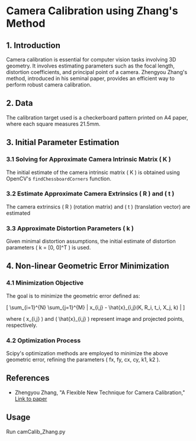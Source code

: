 # Camera Calibration using Zhang's Method

## 1. Introduction
Camera calibration is essential for computer vision tasks involving 3D geometry. It involves estimating parameters such as the focal length, distortion coefficients, and principal point of a camera. Zhengyou Zhang's method, introduced in his seminal paper, provides an efficient way to perform robust camera calibration.

## 2. Data
The calibration target used is a checkerboard pattern printed on A4 paper, where each square measures 21.5mm.

## 3. Initial Parameter Estimation
### 3.1 Solving for Approximate Camera Intrinsic Matrix \( K \)
The initial estimate of the camera intrinsic matrix \( K \) is obtained using OpenCV's `findChessboardCorners` function.

### 3.2 Estimate Approximate Camera Extrinsics \( R \) and \( t \)
The camera extrinsics \( R \) (rotation matrix) and \( t \) (translation vector) are estimated

### 3.3 Approximate Distortion Parameters \( k \)
Given minimal distortion assumptions, the initial estimate of distortion parameters \( k = [0, 0]^T \) is used.

## 4. Non-linear Geometric Error Minimization
### 4.1 Minimization Objective
The goal is to minimize the geometric error defined as:

\[ \sum_{i=1}^{N} \sum_{j=1}^{M} \| x_{i,j} - \hat{x}_{i,j}(K, R_i, t_i, X_j, k) \| \]

where \( x_{i,j} \) and \( \hat{x}_{i,j} \) represent image and projected points, respectively.

### 4.2 Optimization Process
Scipy's optimization methods are employed to minimize the above geometric error, refining the parameters \( fx, fy, cx, cy, k1, k2 \).

## References
- Zhengyou Zhang, "A Flexible New Technique for Camera Calibration," [Link to paper](https://www.microsoft.com/en-us/research/wp-content/uploads/2016/02/tr98-71.pdf)


## Usage
Run camCalib_Zhang.py
